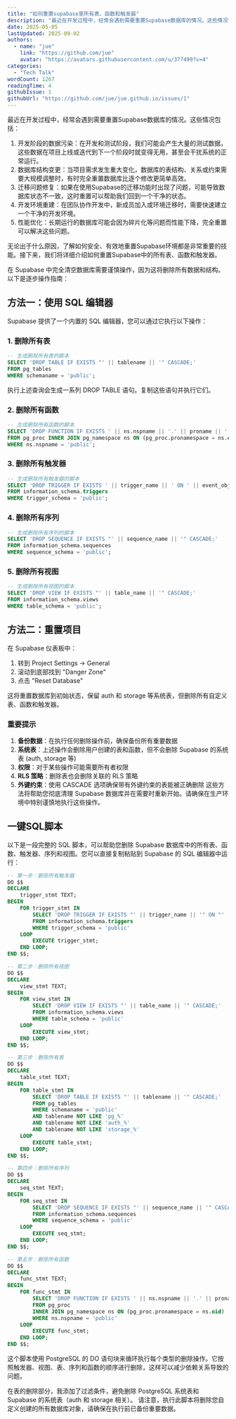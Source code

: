 ```yaml
---
title: "如何重置supabase里所有表、函数和触发器"
description: "最近在开发过程中，经常会遇到需要重置Supabase数据库的情况。这些情况包括： 1. 开发阶段的数据污染：在开发和测试阶段，我们可能会产生大量的测试数据，这些数据在项目上线或迭代到下一个阶段时就变得无用，甚至会干扰系统的正常运行。 2. 数据库结构变更：当项目需求发生重大变化，数据库的表结构、关系..."
date: 2025-05-05
lastUpdated: 2025-09-02
authors:
  - name: "jue"
    link: "https://github.com/jue"
    avatar: "https://avatars.githubusercontent.com/u/377499?v=4"
categories:
  - "Tech Talk"
wordCount: 1267
readingTime: 4
githubIssue: 1
githubUrl: "https://github.com/jue/jue.github.io/issues/1"
---
```

最近在开发过程中，经常会遇到需要重置Supabase数据库的情况。这些情况包括：

1. 开发阶段的数据污染：在开发和测试阶段，我们可能会产生大量的测试数据，这些数据在项目上线或迭代到下一个阶段时就变得无用，甚至会干扰系统的正常运行。
2. 数据库结构变更：当项目需求发生重大变化，数据库的表结构、关系或约束需要大规模调整时，有时完全重置数据库比逐个修改更简单高效。
3. 迁移问题修复：如果在使用Supabase的迁移功能时出现了问题，可能导致数据库状态不一致，这时重置可以帮助我们回到一个干净的状态。
4. 开发环境重建：在团队协作开发中，新成员加入或环境迁移时，需要快速建立一个干净的开发环境。
5. 性能优化：长期运行的数据库可能会因为碎片化等问题而性能下降，完全重置可以解决这些问题。

无论出于什么原因，了解如何安全、有效地重置Supabase环境都是非常重要的技能。接下来，我们将详细介绍如何重置Supabase中的所有表、函数和触发器。

在 Supabase 中完全清空数据库需要谨慎操作，因为这将删除所有数据和结构。以下是逐步操作指南：

## 方法一：使用 SQL 编辑器
Supabase 提供了一个内置的 SQL 编辑器，您可以通过它执行以下操作：

### 1. 删除所有表
```sql
-- 生成删除所有表的脚本
SELECT 'DROP TABLE IF EXISTS "' || tablename || '" CASCADE;' 
FROM pg_tables
WHERE schemaname = 'public';
```
执行上述查询会生成一系列 DROP TABLE 语句。复制这些语句并执行它们。

### 2. 删除所有函数
```sql
-- 生成删除所有函数的脚本
SELECT 'DROP FUNCTION IF EXISTS ' || ns.nspname || '.' || proname || '(' || oidvectortypes(proargtypes) || ') CASCADE;'
FROM pg_proc INNER JOIN pg_namespace ns ON (pg_proc.pronamespace = ns.oid)
WHERE ns.nspname = 'public';
```

### 3. 删除所有触发器
```sql
-- 生成删除所有触发器的脚本
SELECT 'DROP TRIGGER IF EXISTS ' || trigger_name || ' ON ' || event_object_table || ' CASCADE;'
FROM information_schema.triggers
WHERE trigger_schema = 'public';
```

### 4. 删除所有序列
```sql
-- 生成删除所有序列的脚本
SELECT 'DROP SEQUENCE IF EXISTS "' || sequence_name || '" CASCADE;'
FROM information_schema.sequences
WHERE sequence_schema = 'public';
```

### 5. 删除所有视图
```sql
-- 生成删除所有视图的脚本
SELECT 'DROP VIEW IF EXISTS "' || table_name || '" CASCADE;'
FROM information_schema.views
WHERE table_schema = 'public';
```

## 方法二：重置项目
在 Supabase 仪表板中：

1. 转到 Project Settings → General
2. 滚动到底部找到 "Danger Zone"
3. 点击 "Reset Database"

这将重置数据库到初始状态，保留 auth 和 storage 等系统表，但删除所有自定义表、函数和触发器。

### 重要提示

1. **备份数据**：在执行任何删除操作前，确保备份所有重要数据
2. **系统表**：上述操作会删除用户创建的表和函数，但不会删除 Supabase 的系统表 (auth, storage 等)
3. **权限**：对于某些操作可能需要所有者权限
4. **RLS 策略**：删除表也会删除关联的 RLS 策略
5. **外键约束**：使用 CASCADE 选项确保带有外键约束的表能被正确删除
这些方法将帮助您彻底清理 Supabase 数据库并在需要时重新开始。请确保在生产环境中特别谨慎地执行这些操作。

## 一键SQL脚本

以下是一段完整的 SQL 脚本，可以帮助您删除 Supabase 数据库中的所有表、函数、触发器、序列和视图。您可以直接复制粘贴到 Supabase 的 SQL 编辑器中运行：

```sql
-- 第一步：删除所有触发器
DO $$ 
DECLARE
    trigger_stmt TEXT;
BEGIN
    FOR trigger_stmt IN 
        SELECT 'DROP TRIGGER IF EXISTS "' || trigger_name || '" ON "' || event_object_table || '" CASCADE;'
        FROM information_schema.triggers
        WHERE trigger_schema = 'public'
    LOOP
        EXECUTE trigger_stmt;
    END LOOP;
END $$;

-- 第二步：删除所有视图
DO $$ 
DECLARE
    view_stmt TEXT;
BEGIN
    FOR view_stmt IN 
        SELECT 'DROP VIEW IF EXISTS "' || table_name || '" CASCADE;'
        FROM information_schema.views
        WHERE table_schema = 'public'
    LOOP
        EXECUTE view_stmt;
    END LOOP;
END $$;

-- 第三步：删除所有表
DO $$ 
DECLARE
    table_stmt TEXT;
BEGIN
    FOR table_stmt IN 
        SELECT 'DROP TABLE IF EXISTS "' || tablename || '" CASCADE;' 
        FROM pg_tables
        WHERE schemaname = 'public'
        AND tablename NOT LIKE 'pg_%'
        AND tablename NOT LIKE 'auth_%'
        AND tablename NOT LIKE 'storage_%'
    LOOP
        EXECUTE table_stmt;
    END LOOP;
END $$;

-- 第四步：删除所有序列
DO $$ 
DECLARE
    seq_stmt TEXT;
BEGIN
    FOR seq_stmt IN 
        SELECT 'DROP SEQUENCE IF EXISTS "' || sequence_name || '" CASCADE;'
        FROM information_schema.sequences
        WHERE sequence_schema = 'public'
    LOOP
        EXECUTE seq_stmt;
    END LOOP;
END $$;

-- 第五步：删除所有函数
DO $$ 
DECLARE
    func_stmt TEXT;
BEGIN
    FOR func_stmt IN 
        SELECT 'DROP FUNCTION IF EXISTS ' || ns.nspname || '.' || proname || '(' || oidvectortypes(proargtypes) || ') CASCADE;'
        FROM pg_proc 
        INNER JOIN pg_namespace ns ON (pg_proc.pronamespace = ns.oid)
        WHERE ns.nspname = 'public'
    LOOP
        EXECUTE func_stmt;
    END LOOP;
END $$;
```

这个脚本使用 PostgreSQL 的 DO 语句块来循环执行每个类型的删除操作。它按照触发器、视图、表、序列和函数的顺序进行删除，这样可以减少依赖关系导致的问题。  

在表的删除部分，我添加了过滤条件，避免删除 PostgreSQL 系统表和 Supabase 的系统表（auth 和 storage 相关）。
请注意，执行此脚本将删除您自定义创建的所有数据库对象，请确保在执行前已备份重要数据。




